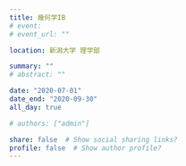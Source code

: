 ```yaml
---
title: 幾何学IB
# event: 
# event_url: ""

location: 新潟大学 理学部

summary: ""
# abstract: ""

date: "2020-07-01"
date_end: "2020-09-30"
all_day: true

# authors: ["admin"]

share: false  # Show social sharing links?
profile: false  # Show author profile?
---
```

